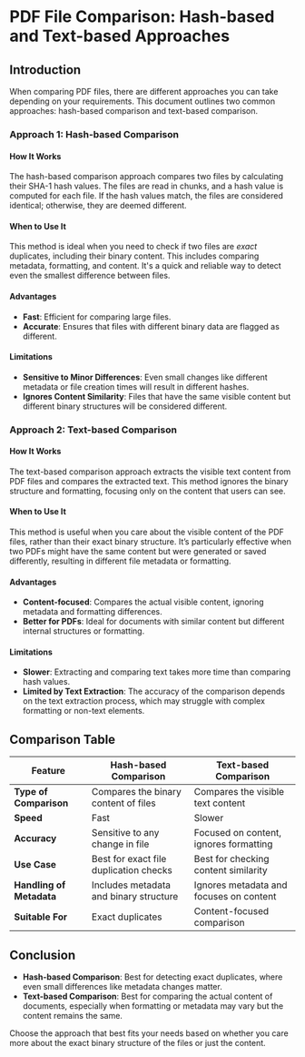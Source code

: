 # PDF File Comparison: Hash-based and Text-based Approaches

## Introduction

When comparing PDF files, there are different approaches you can take depending on your requirements. This document outlines two common approaches: hash-based comparison and text-based comparison.

### Approach 1: Hash-based Comparison

#### How It Works

The hash-based comparison approach compares two files by calculating their SHA-1 hash values. The files are read in chunks, and a hash value is computed for each file. If the hash values match, the files are considered identical; otherwise, they are deemed different.

#### When to Use It

This method is ideal when you need to check if two files are _exact_ duplicates, including their binary content. This includes comparing metadata, formatting, and content. It's a quick and reliable way to detect even the smallest difference between files.

#### Advantages

- **Fast**: Efficient for comparing large files.
- **Accurate**: Ensures that files with different binary data are flagged as different.

#### Limitations

- **Sensitive to Minor Differences**: Even small changes like different metadata or file creation times will result in different hashes.
- **Ignores Content Similarity**: Files that have the same visible content but different binary structures will be considered different.

### Approach 2: Text-based Comparison

#### How It Works

The text-based comparison approach extracts the visible text content from PDF files and compares the extracted text. This method ignores the binary structure and formatting, focusing only on the content that users can see.

#### When to Use It

This method is useful when you care about the visible content of the PDF files, rather than their exact binary structure. It’s particularly effective when two PDFs might have the same content but were generated or saved differently, resulting in different file metadata or formatting.

#### Advantages

- **Content-focused**: Compares the actual visible content, ignoring metadata and formatting differences.
- **Better for PDFs**: Ideal for documents with similar content but different internal structures or formatting.

#### Limitations

- **Slower**: Extracting and comparing text takes more time than comparing hash values.
- **Limited by Text Extraction**: The accuracy of the comparison depends on the text extraction process, which may struggle with complex formatting or non-text elements.

## Comparison Table

| **Feature**              | **Hash-based Comparison**              | **Text-based Comparison**               |
| ------------------------ | -------------------------------------- | --------------------------------------- |
| **Type of Comparison**   | Compares the binary content of files   | Compares the visible text content       |
| **Speed**                | Fast                                   | Slower                                  |
| **Accuracy**             | Sensitive to any change in file        | Focused on content, ignores formatting  |
| **Use Case**             | Best for exact file duplication checks | Best for checking content similarity    |
| **Handling of Metadata** | Includes metadata and binary structure | Ignores metadata and focuses on content |
| **Suitable For**         | Exact duplicates                       | Content-focused comparison              |

## Conclusion

- **Hash-based Comparison**: Best for detecting exact duplicates, where even small differences like metadata changes matter.
- **Text-based Comparison**: Best for comparing the actual content of documents, especially when formatting or metadata may vary but the content remains the same.

Choose the approach that best fits your needs based on whether you care more about the exact binary structure of the files or just the content.
